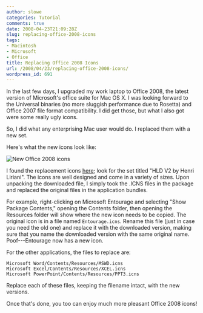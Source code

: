 ```yaml
---
author: slowe
categories: Tutorial
comments: true
date: 2008-04-23T21:09:28Z
slug: replacing-office-2008-icons
tags:
- Macintosh
- Microsoft
- Office
title: Replacing Office 2008 Icons
url: /2008/04/23/replacing-office-2008-icons/
wordpress_id: 691
---
```


In the last few days, I upgraded my work laptop to Office 2008, the latest version of Microsoft's office suite for Mac OS X. I was looking forward to the Universal binaries (no more sluggish performance due to Rosetta) and Office 2007 file format compatibility. I did get those, but what I also got were some really ugly icons.

So, I did what any enterprising Mac user would do. I replaced them with a new set.

Here's what the new icons look like:

![New Office 2008 icons](/public/img/new-office-icons.jpg)

I found the replacement icons [here](http://www.deskmodr.com/?s=Office); look for the set titled "HLD V2 by Henri Liriani". The icons are well designed and come in a variety of sizes. Upon unpacking the downloaded file, I simply took the .ICNS files in the package and replaced the original files in the application bundles.

For example, right-clicking on Microsoft Entourage and selecting "Show Package Contents," opening the Contents folder, then opening the Resources folder will show where the new icon needs to be copied. The original icon is in a file named `Entourage.icns`. Rename this file (just in case you need the old one) and replace it with the downloaded version, making sure that you name the downloaded version with the same original name. Poof---Entourage now has a new icon.

For the other applications, the files to replace are:

	Microsoft Word/Contents/Resources/MSWD.icns  
	Microsoft Excel/Contents/Resources/XCEL.icns  
	Microsoft PowerPoint/Contents/Resources/PPT3.icns

Replace each of these files, keeping the filename intact, with the new versions.

Once that's done, you too can enjoy much more pleasant Office 2008 icons!

